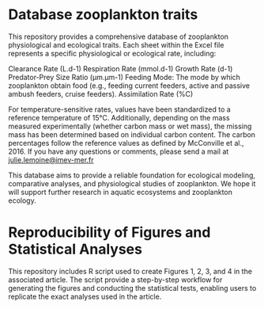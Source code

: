# Database zooplankton traits

This repository provides a comprehensive database of zooplankton physiological and ecological traits. Each sheet within the Excel file represents a specific physiological or ecological rate, including:

Clearance Rate (L.d-1)
Respiration Rate (mmol.d-1)
Growth Rate (d-1)
Predator-Prey Size Ratio (µm.µm-1)
Feeding Mode: The mode by which zooplankton obtain food (e.g., feeding current feeders, active and passive ambush feeders, cruise feeders).
Assimilation Rate (%C) 

For temperature-sensitive rates, values have been standardized to a reference temperature of 15°C. Additionally, depending on the mass measured experimentally (whether carbon mass or wet mass), the missing mass has been determined based on individual carbon content. The carbon percentages follow the reference values as defined by McConville et al., 2016. If you have any questions or comments, please send a mail at julie.lemoine@imev-mer.fr

This database aims to provide a reliable foundation for ecological modeling, comparative analyses, and physiological studies of zooplankton. We hope it will support further research in aquatic ecosystems and zooplankton ecology.

# Reproducibility of Figures and Statistical Analyses
This repository includes R script used to create Figures 1, 2, 3, and 4 in the associated article. The script provide a step-by-step workflow for generating the figures and conducting the statistical tests, enabling users to replicate the exact analyses used in the article.
